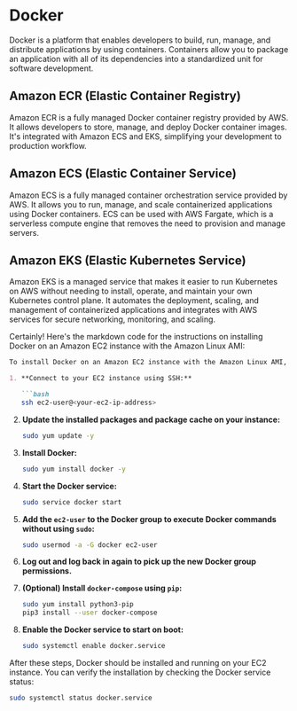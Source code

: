 # Docker

Docker is a platform that enables developers to build, run, manage, and distribute applications by using containers. Containers allow you to package an application with all of its dependencies into a standardized unit for software development.

## Amazon ECR (Elastic Container Registry)

Amazon ECR is a fully managed Docker container registry provided by AWS. It allows developers to store, manage, and deploy Docker container images. It's integrated with Amazon ECS and EKS, simplifying your development to production workflow.

## Amazon ECS (Elastic Container Service)

Amazon ECS is a fully managed container orchestration service provided by AWS. It allows you to run, manage, and scale containerized applications using Docker containers. ECS can be used with AWS Fargate, which is a serverless compute engine that removes the need to provision and manage servers.

## Amazon EKS (Elastic Kubernetes Service)

Amazon EKS is a managed service that makes it easier to run Kubernetes on AWS without needing to install, operate, and maintain your own Kubernetes control plane. It automates the deployment, scaling, and management of containerized applications and integrates with AWS services for secure networking, monitoring, and scaling.

Certainly! Here's the markdown code for the instructions on installing Docker on an Amazon EC2 instance with the Amazon Linux AMI:

```markdown
To install Docker on an Amazon EC2 instance with the Amazon Linux AMI, follow these steps:

1. **Connect to your EC2 instance using SSH:**

   ```bash
   ssh ec2-user@<your-ec2-ip-address>
   ```

2. **Update the installed packages and package cache on your instance:**

   ```bash
   sudo yum update -y
   ```

3. **Install Docker:**

   ```bash
   sudo yum install docker -y
   ```

4. **Start the Docker service:**

   ```bash
   sudo service docker start
   ```

5. **Add the `ec2-user` to the Docker group to execute Docker commands without using `sudo`:**

   ```bash
   sudo usermod -a -G docker ec2-user
   ```

6. **Log out and log back in again to pick up the new Docker group permissions.**

7. **(Optional) Install `docker-compose` using `pip`:**

   ```bash
   sudo yum install python3-pip
   pip3 install --user docker-compose
   ```

8. **Enable the Docker service to start on boot:**

   ```bash
   sudo systemctl enable docker.service
   ```

After these steps, Docker should be installed and running on your EC2 instance. You can verify the installation by checking the Docker service status:

```bash
sudo systemctl status docker.service
```
